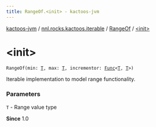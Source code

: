 ```yaml
---
title: RangeOf.<init> - kactoos-jvm
---
```


[kactoos-jvm](../../index.html) / [nnl.rocks.kactoos.iterable](../index.html) / [RangeOf](index.html) / [&lt;init&gt;](./-init-.html)

# &lt;init&gt;

`RangeOf(min: `[`T`](index.html#T)`, max: `[`T`](index.html#T)`, incrementor: `[`Func`](../../nnl.rocks.kactoos/-func/index.html)`<`[`T`](index.html#T)`, `[`T`](index.html#T)`>)`

Iterable implementation to model range functionality.

### Parameters

`T` - Range value type

**Since**
1.0

